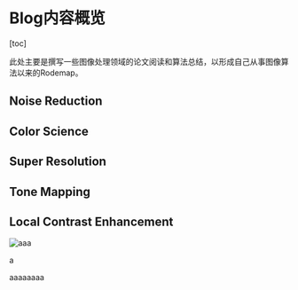 # Blog内容概览

[toc]

此处主要是撰写一些图像处理领域的论文阅读和算法总结，以形成自己从事图像算法以来的Rodemap。

## Noise Reduction



## Color Science



## Super Resolution



## Tone Mapping



## Local Contrast Enhancement



![aaa](https://github.com/ishuangfang/picdata/blob/main/AI%E8%8A%AF%E7%89%87%E7%AE%97%E5%8A%9B.png)



a

aaaaaaaa




